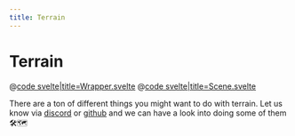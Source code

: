 ```yaml
---
title: Terrain
---
```


<script lang="ts">
import Wrapper from '$examples/terrain/Wrapper.svelte'
</script>

# Terrain

<ExampleWrapper playgroundHref="/terrain">
<Wrapper />

<div slot="code">

@[code svelte|title=Wrapper.svelte](../../examples/terrain/Wrapper.svelte)
@[code svelte|title=Scene.svelte](../../examples/terrain/Scene.svelte)

</div>
</ExampleWrapper>

There are a ton of different things you might want to do with terrain. Let us know via [discord](https://discord.gg/EqUBCfCaGm) or [github](https://github.com/threlte/threlte) and we can have a look into doing some of them 🛠️🗺️
